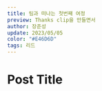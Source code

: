```yaml
---
title: 팀과 떠나는 첫번째 여정
preview: Thanks clip을 만들면서
author: 장준성
update: 2023/05/05
color: "#E46D6D"
tags: 리드
---
```


# Post Title
